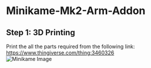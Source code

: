 # Minikame-Mk2-Arm-Addon

## Step 1: 3D Printing

Print the all the parts required from the following link: https://www.thingiverse.com/thing:3460326 \
![Minikame Image](https://github.com/LakshBhambhani/Minikame-Mk2-Arm-Addon/blob/master/Pictures/IMG_1931.JPG)

